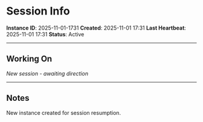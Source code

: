 # Session Info

**Instance ID**: 2025-11-01-1731
**Created**: 2025-11-01 17:31
**Last Heartbeat**: 2025-11-01 17:31
**Status**: Active

---

## Working On

*New session - awaiting direction*

---

## Notes

New instance created for session resumption.
